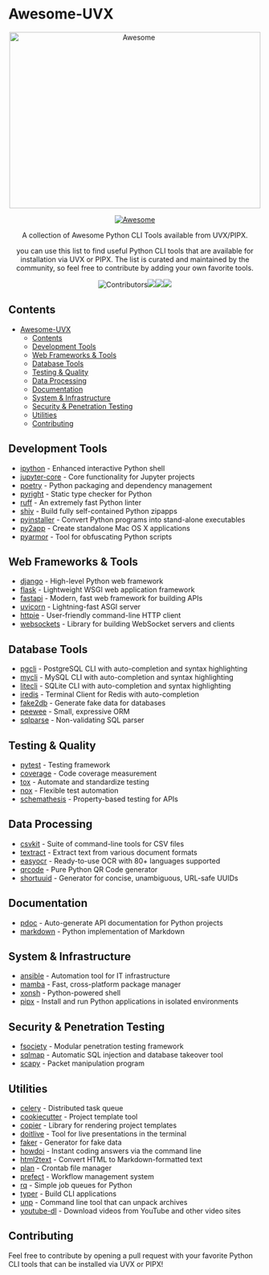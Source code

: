# Awesome-UVX

<div align="center">
	<img width="500" height="350" src="https://github.com/sindresorhus/awesome/raw/main/media/logo.svg" alt="Awesome">

[![Awesome](https://awesome.re/badge.svg)](https://awesome.re)

A collection of Awesome Python CLI Tools available from UVX/PIPX.

you can use this list to find useful Python CLI tools that are available for installation via UVX or
PIPX. The list is curated and maintained by the community, so feel free to contribute by adding your
own favorite tools.

![Contributors](https://img.shields.io/github/contributors/carlosferreyra/awesome-uvx)![](https://img.shields.io/github/license/carlosferreyra/awesome-uvx)![](https://badges.pufler.dev/visits/carlosferreyra/awesome-uvx)![](https://img.shields.io/github/stars/carlosferreyra/awesome-uvx)

</div>

## Contents

- [Awesome-UVX](#awesome-uvx)
  - [Contents](#contents)
  - [Development Tools](#development-tools)
  - [Web Frameworks \& Tools](#web-frameworks--tools)
  - [Database Tools](#database-tools)
  - [Testing \& Quality](#testing--quality)
  - [Data Processing](#data-processing)
  - [Documentation](#documentation)
  - [System \& Infrastructure](#system--infrastructure)
  - [Security \& Penetration Testing](#security--penetration-testing)
  - [Utilities](#utilities)
  - [Contributing](#contributing)

## Development Tools

- [ipython](https://ipython.org/) - Enhanced interactive Python shell
- [jupyter-core](https://jupyter.org/) - Core functionality for Jupyter projects
- [poetry](https://python-poetry.org/) - Python packaging and dependency management
- [pyright](https://github.com/microsoft/pyright) - Static type checker for Python
- [ruff](https://github.com/astral-sh/ruff) - An extremely fast Python linter
- [shiv](https://github.com/linkedin/shiv) - Build fully self-contained Python zipapps
- [pyinstaller](https://www.pyinstaller.org/) - Convert Python programs into stand-alone executables
- [py2app](https://py2app.readthedocs.io/) - Create standalone Mac OS X applications
- [pyarmor](https://pyarmor.dashingsoft.com/) - Tool for obfuscating Python scripts

## Web Frameworks & Tools

- [django](https://www.djangoproject.com/) - High-level Python web framework
- [flask](https://flask.palletsprojects.com/) - Lightweight WSGI web application framework
- [fastapi](https://fastapi.tiangolo.com/) - Modern, fast web framework for building APIs
- [uvicorn](https://www.uvicorn.org/) - Lightning-fast ASGI server
- [httpie](https://httpie.io/) - User-friendly command-line HTTP client
- [websockets](https://github.com/aaugustin/websockets) - Library for building WebSocket servers and
  clients

## Database Tools

- [pgcli](https://www.pgcli.com/) - PostgreSQL CLI with auto-completion and syntax highlighting
- [mycli](https://www.mycli.net/) - MySQL CLI with auto-completion and syntax highlighting
- [litecli](https://litecli.com/) - SQLite CLI with auto-completion and syntax highlighting
- [iredis](https://github.com/laixintao/iredis) - Terminal Client for Redis with auto-completion
- [fake2db](https://github.com/emirozer/fake2db) - Generate fake data for databases
- [peewee](http://docs.peewee-orm.com/) - Small, expressive ORM
- [sqlparse](https://github.com/andialbrecht/sqlparse) - Non-validating SQL parser

## Testing & Quality

- [pytest](https://docs.pytest.org/) - Testing framework
- [coverage](https://coverage.readthedocs.io/) - Code coverage measurement
- [tox](https://tox.wiki/) - Automate and standardize testing
- [nox](https://nox.thea.codes/) - Flexible test automation
- [schemathesis](https://schemathesis.readthedocs.io/) - Property-based testing for APIs

## Data Processing

- [csvkit](https://csvkit.readthedocs.io/) - Suite of command-line tools for CSV files
- [textract](https://textract.readthedocs.io/) - Extract text from various document formats
- [easyocr](https://www.jaided.ai/easyocr/) - Ready-to-use OCR with 80+ languages supported
- [qrcode](https://github.com/lincolnloop/python-qrcode) - Pure Python QR Code generator
- [shortuuid](https://github.com/skorokithakis/shortuuid) - Generator for concise, unambiguous,
  URL-safe UUIDs

## Documentation

- [pdoc](https://pdoc.dev/) - Auto-generate API documentation for Python projects
- [markdown](https://python-markdown.github.io/) - Python implementation of Markdown

## System & Infrastructure

- [ansible](https://www.ansible.com/) - Automation tool for IT infrastructure
- [mamba](https://github.com/mamba-org/mamba) - Fast, cross-platform package manager
- [xonsh](https://xon.sh/) - Python-powered shell
- [pipx](https://pypa.github.io/pipx/) - Install and run Python applications in isolated
  environments

## Security & Penetration Testing

- [fsociety](https://github.com/fsociety-team/fsociety) - Modular penetration testing framework
- [sqlmap](https://sqlmap.org/) - Automatic SQL injection and database takeover tool
- [scapy](https://scapy.net/) - Packet manipulation program

## Utilities

- [celery](https://docs.celeryq.dev/) - Distributed task queue
- [cookiecutter](https://cookiecutter.readthedocs.io/) - Project template tool
- [copier](https://copier.readthedocs.io/) - Library for rendering project templates
- [doitlive](https://doitlive.readthedocs.io/) - Tool for live presentations in the terminal
- [faker](https://faker.readthedocs.io/) - Generator for fake data
- [howdoi](https://github.com/gleitz/howdoi) - Instant coding answers via the command line
- [html2text](https://github.com/Alir3z4/html2text/) - Convert HTML to Markdown-formatted text
- [plan](https://github.com/fengsp/plan) - Crontab file manager
- [prefect](https://www.prefect.io/) - Workflow management system
- [rq](https://python-rq.org/) - Simple job queues for Python
- [typer](https://typer.tiangolo.com/) - Build CLI applications
- [unp](https://github.com/mitsuhiko/unp) - Command line tool that can unpack archives
- [youtube-dl](https://youtube-dl.org/) - Download videos from YouTube and other video sites

## Contributing

Feel free to contribute by opening a pull request with your favorite Python CLI tools that can be
installed via UVX or PIPX!
